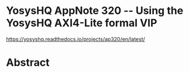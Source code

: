 YosysHQ AppNote 320 -- Using the YosysHQ AXI4-Lite formal VIP
===================================

https://yosyshq.readthedocs.io/projects/ap320/en/latest/

Abstract
========


